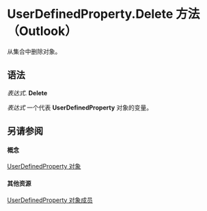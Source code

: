 
# UserDefinedProperty.Delete 方法 （Outlook）

从集合中删除对象。


## 语法

 _表达式_. **Delete**

 _表达式_ 一个代表 **UserDefinedProperty** 对象的变量。


## 另请参阅


#### 概念


[UserDefinedProperty 对象](aebe38db-0ff9-79d2-b5a7-751fea7c97f3.md)
#### 其他资源


[UserDefinedProperty 对象成员](9a4fd85d-a47c-8871-bbe6-3383b28cc738.md)